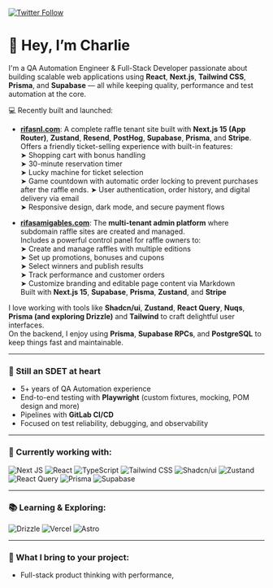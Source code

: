 [![Twitter Follow](https://img.shields.io/twitter/follow/chermdev?style=social)](https://twitter.com/intent/user?screen_name=chermdev)

# 👋 Hey, I’m Charlie

I'm a QA Automation Engineer & Full-Stack Developer passionate about building scalable web applications using **React**, **Next.js**, **Tailwind CSS**, **Prisma**, and **Supabase** — all while keeping quality, performance and test automation at the core.

💻 Recently built and launched:
- [**rifasnl.com**](https://rifasnl.com): A complete raffle tenant site built with **Next.js 15 (App Router)**, **Zustand**, **Resend**, **PostHog**, **Supabase**, **Prisma**, and **Stripe**.  
  Offers a friendly ticket-selling experience with built-in features:  
  ➤ Shopping cart with bonus handling  
  ➤ 30-minute reservation timer  
  ➤ Lucky machine for ticket selection  
  ➤ Game countdown with automatic order locking to prevent purchases after the raffle ends.
  ➤ User authentication, order history, and digital delivery via email  
  ➤ Responsive design, dark mode, and secure payment flows

- [**rifasamigables.com**](https://rifasamigables.com): The **multi-tenant admin platform** where subdomain raffle sites are created and managed.  
  Includes a powerful control panel for raffle owners to:  
  ➤ Create and manage raffles with multiple editions  
  ➤ Set up promotions, bonuses and cupons  
  ➤ Select winners and publish results  
  ➤ Track performance and customer orders  
  ➤ Customize branding and editable page content via Markdown  
  Built with **Next.js 15**, **Supabase**, **Prisma**, **Zustand**, and **Stripe**

I love working with tools like **Shadcn/ui**, **Zustand**, **React Query**, **Nuqs**, **Prisma (and exploring Drizzle)** and **Tailwind** to craft delightful user interfaces.  
On the backend, I enjoy using **Prisma**, **Supabase RPCs**, and **PostgreSQL** to keep things fast and maintainable.

---

### 🧪 Still an SDET at heart

- 5+ years of QA Automation experience
- End-to-end testing with **Playwright** (custom fixtures, mocking, POM design and more)
- Pipelines with **GitLab CI/CD**
- Focused on test reliability, debugging, and observability

---

### 🚀 Currently working with:
![Next JS](https://img.shields.io/badge/Next-black?style=for-the-badge&logo=next.js&logoColor=white)
![React](https://img.shields.io/badge/react-%2320232a.svg?style=for-the-badge&logo=react&logoColor=%2361DAFB)
![TypeScript](https://img.shields.io/badge/typescript-%23007ACC.svg?style=for-the-badge&logo=typescript&logoColor=white)
![Tailwind CSS](https://img.shields.io/static/v1?style=for-the-badge&message=Tailwind+CSS&color=222222&logo=Tailwind+CSS&logoColor=06B6D4&label=)
![Shadcn/ui](https://img.shields.io/badge/Shadcn/UI-222222?style=for-the-badge&logo=shadcnui&link=https%3A%2F%2Fui.shadcn.com)
![Zustand](https://img.shields.io/badge/zustand-%2320232a.svg?style=for-the-badge&logo=react&logoColor=%2361DAFB)
![React Query](https://img.shields.io/badge/React_Query-FF4154?style=for-the-badge&logo=reactquery&logoColor=white)
![Prisma](https://img.shields.io/badge/Prisma-2D3748?style=for-the-badge&logo=prisma&logoColor=white)
![Supabase](https://shields.io/badge/supabase-black?logo=supabase&style=for-the-badge)

---

### 📚 Learning & Exploring:
![Drizzle](https://img.shields.io/badge/Drizzle_ORM-C5F74F?style=for-the-badge&logo=drizzle&logoColor=black)
![Vercel](https://img.shields.io/badge/vercel-%23000000.svg?style=for-the-badge&logo=vercel&logoColor=white)
![Astro](https://img.shields.io/badge/astro-%232C2052.svg?style=for-the-badge&logo=astro&logoColor=white)



---

### 🧠 What I bring to your project:
- Full-stack product thinking with performance,

